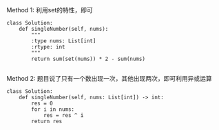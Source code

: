 Method 1: 利用set的特性，即可
```
class Solution:
    def singleNumber(self, nums):
        """
        :type nums: List[int]
        :rtype: int
        """
        return sum(set(nums)) * 2 - sum(nums)
            
```

Method 2: 题目说了只有一个数出现一次，其他出现两次，即可利用异或运算
```
class Solution:
    def singleNumber(self, nums: List[int]) -> int:
        res = 0 
        for i in nums:
            res = res ^ i
        return res
```
